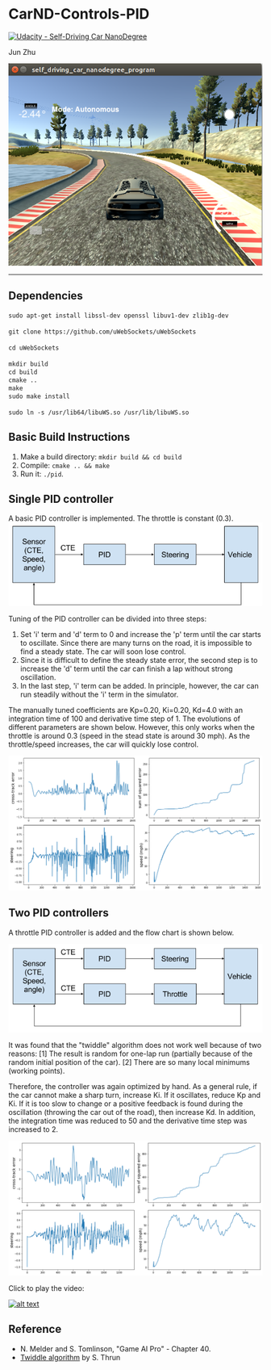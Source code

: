 # CarND-Controls-PID
[![Udacity - Self-Driving Car NanoDegree](https://s3.amazonaws.com/udacity-sdc/github/shield-carnd.svg)](http://www.udacity.com/drive)

Jun Zhu

![alt text](./highlight.png)

---

## Dependencies

```
sudo apt-get install libssl-dev openssl libuv1-dev zlib1g-dev

git clone https://github.com/uWebSockets/uWebSockets

cd uWebSockets

mkdir build
cd build
cmake ..
make 
sudo make install

sudo ln -s /usr/lib64/libuWS.so /usr/lib/libuWS.so
```

## Basic Build Instructions

1. Make a build directory: `mkdir build && cd build`
2. Compile: `cmake .. && make`
3. Run it: `./pid`. 

## Single PID controller

A basic PID controller is implemented. The throttle is constant (0.3).
![alt text](./PID-flowchart-1.png)

Tuning of the PID controller can be divided into three steps:

1. Set 'i' term and 'd' term to 0 and increase the 'p' term until the car starts to oscillate. Since there are many turns on the road, it is impossible to find a steady state. The car will soon lose control.
2. Since it is difficult to define the steady state error, the second step is to increase the 'd' term until the car can finish a lap without strong oscillation.
3. In the last step, 'i' term can be added. In principle, however, the car can run steadily without the 'i' term in the simulator.

The manually tuned coefficients are Kp=0.20, Ki=0.20, Kd=4.0 with an integration time of 100 and derivative time step of 1. The evolutions of different parameters are shown below. However, this only works when the throttle is around 0.3 (speed in the stead state is around 30 mph). As the throttle/speed increases, the car will quickly lose control.

![alt text](./output/manually_optimized_kp0p2_ki_0p2_kd_4p0.png)

## Two PID controllers

A throttle PID controller is added and the flow chart is shown below.

![alt text](./PID-flowchart-2.png)

It was found that the "twiddle" algorithm does not work well because of two reasons:
[1] The result is random for one-lap run (partially because of the random initial position of the car).
[2] There are so many local minimums (working points).

Therefore, the controller was again optimized by hand. As a general rule, if the car cannot make a sharp turn, increase Ki. If it oscillates, reduce Kp and Ki. If it is too slow to change or a positive feedback is found during the oscillation (throwing the car out of the road), then increase Kd. In addition, the integration time was reduced to 50 and the derivative time step was increased to 2.

 ![alt text](./output/two_pids_optimized.png)
 
 Click to play the video:
 
 [![alt text](http://img.youtube.com/vi/KJeDqcyYKVk/0.jpg)](http://www.youtube.com/watch?v=KJeDqcyYKVk)
 
## Reference

- N. Melder and S. Tomlinson, "Game AI Pro" - Chapter 40.
- [Twiddle algorithm](https://www.youtube.com/watch?v=2uQ2BSzDvXs) by S. Thrun

